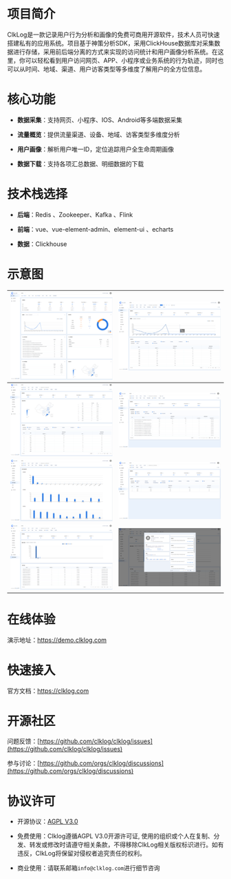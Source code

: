 # 项目简介

ClkLog是一款记录用户行为分析和画像的免费可商用开源软件，技术人员可快速搭建私有的应用系统。项目基于神策分析SDK，采用ClickHouse数据库对采集数据进行存储，采用前后端分离的方式来实现的访问统计和用户画像分析系统。在这里，你可以轻松看到用户访问网页、APP、小程序或业务系统的行为轨迹，同时也可以从时间、地域、渠道、用户访客类型等多维度了解用户的全方位信息。

# 核心功能

- **数据采集**：支持网页、小程序、IOS、Android等多端数据采集

- **流量概览**：提供流量渠道、设备、地域、访客类型多维度分析

- **用户画像**：解析用户唯一ID，定位追踪用户全生命周期画像

- **数据下载**：支持各项汇总数据、明细数据的下载

# 技术栈选择

- **后端**：Redis 、Zookeeper、Kafka 、Flink

- **前端**：vue、vue-element-admin、element-ui 、echarts

- **数据**：Clickhouse

# 示意图

| ![](docs/assets/imgs/1.png) | ![](docs/assets/imgs/2.png) |
| --------------------------- | --------------------------- |
| ![](docs/assets/imgs/3.png) | ![](docs/assets/imgs/4.png) |
| ![](docs/assets/imgs/5.png) | ![](docs/assets/imgs/6.png) |
| ![](docs/assets/imgs/7.png) | ![](docs/assets/imgs/8.png) |

# 在线体验

演示地址：<a href="https://demo.clklog.com" target="_blank">https://demo.clklog.com</a>

# 快速接入

官方文档：<a href="https://clklog.com">https://clklog.com</a>

# 开源社区

问题反馈：[https://github.com/clklog/clklog/issues](https://github.com/clklog/clklog/issues)

参与讨论：[https://github.com/orgs/clklog/discussions](https://github.com/orgs/clklog/discussions)

# 协议许可

- 开源协议：[AGPL V3.0](https://www.gnu.org/licenses/agpl-3.0.en.html)

- 免费使用：Clklog遵循AGPL V3.0开源许可证, 使用的组织或个人在复制、分发、转发或修改时请遵守相关条款，不得移除ClkLog相关版权标识进行。如有违反，ClkLog将保留对侵权者追究责任的权利。

- 商业使用：请联系邮箱`info@clklog.com`进行细节咨询
